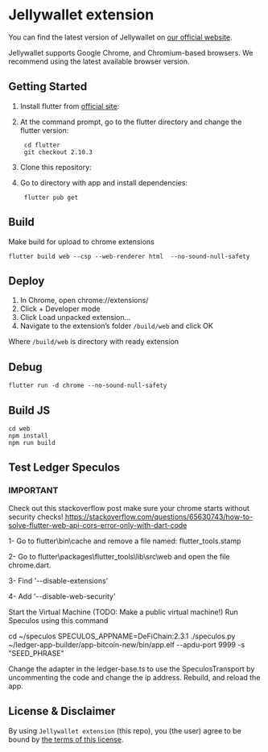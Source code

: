 # Jellywallet extension

You can find the latest version of Jellywallet on [our official website](https://jellywallet.io/).

Jellywallet supports Google Chrome, and Chromium-based browsers. We recommend using the latest available browser version.

## Getting Started

1. Install flutter from [official site](https://docs.flutter.dev/get-started/install):

2. At the command prompt, go to the flutter directory and change the flutter version:

        cd flutter
        git checkout 2.10.3

3. Clone this repository:

4. Go to directory with app and install dependencies:

        flutter pub get

## Build
Make build for upload to chrome extensions

    flutter build web --csp --web-renderer html  --no-sound-null-safety

## Deploy
1. In Chrome, open chrome://extensions/
2. Click + Developer mode
3. Click Load unpacked extension…
4. Navigate to the extension’s folder `/build/web` and click OK

Where `/build/web` is directory with ready extension

## Debug
    flutter run -d chrome --no-sound-null-safety

## Build JS
    cd web
    npm install
    npm run build



## Test Ledger Speculos
### IMPORTANT
Check out this stackoverflow post make sure your chrome starts without security checks!
https://stackoverflow.com/questions/65630743/how-to-solve-flutter-web-api-cors-error-only-with-dart-code

1- Go to flutter\bin\cache and remove a file named: flutter_tools.stamp

2- Go to flutter\packages\flutter_tools\lib\src\web and open the file chrome.dart.

3- Find '--disable-extensions'

4- Add '--disable-web-security'

Start the Virtual Machine (TODO: Make a public virtual machine!)
Run Speculos using this command
   
   cd ~/speculos
   SPECULOS_APPNAME=DeFiChain:2.3.1 ./speculos.py ~/ledger-app-builder/app-bitcoin-new/bin/app.elf --apdu-port 9999  -s "SEED_PHRASE" 

Change the adapter in the ledger-base.ts to use the SpeculosTransport by uncommenting the code and change the ip address.
Rebuild, and reload the app. 

## License & Disclaimer

By using `Jellywallet extension` (this repo), you (the user) agree to be bound by [the terms of this license](LICENSE).
